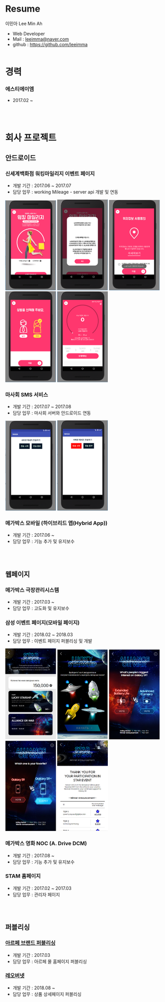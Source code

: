 # Resume

이민아 Lee Min Ah

- Web Developer
- Mail : leeimma@naver.com
- github : https://github.com/leeimma
 <br /> <br />
 
# 경력
### 에스티에이엠
* 2017.02 ~

 <br /> <br />
# 회사 프로젝트 
## 안드로이드
### 신세계백화점 워킹마일리지 이벤트 페이지
 - 개발 기간 : 2017.06 ~ 2017.07
 - 담당 업무 : working Mileage - server api 개발 및 연동
 
<img src="image/working/00_sub.PNG" width="160"/> <img src="image/working/01_sub.PNG" width="160"/> <img src="image/working/02_sub.PNG" width="160"/> <img src="image/working/03_sub.PNG" width="160"/> <img src="image/working/04_sub.PNG" width="160"/> 

### 마사회 SMS 서비스 
 - 개발 기간 : 2017.07 ~ 2017.08
 - 담당 업무 : 마사회 서버와 안드로이드 연동
 
<img src="image/sms/01_main.PNG" width="160"/> <img src="image/sms/02_main.PNG" width="160"/> 

 ### 메가박스 모바일 (하이브리드 앱(Hybrid App))
 - 개발 기간 : 2017.06 ~
 - 담당 업무 : 기능 추가 및 유지보수
 
 <br /> <br />
## 웹페이지
### 메가박스 극장관리시스템
 - 개발 기간 : 2017.03 ~
 - 담당 업무 : 고도화 및 유지보수

### 삼성 이벤트 페이지(모바일 페이지) 
 - 개발 기간 : 2018.02 ~ 2018.03
 - 담당 업무 : 이벤트 페이지 퍼블리싱 및 개발
 
<img src="image/S9EVENT/01_main.PNG" width="160"/> <img src="image/S9EVENT/02_sub.PNG" width="160"/> <img src="image/S9EVENT/03_sub.PNG" width="160"/> <img src="image/S9EVENT/04_sub.PNG" width="160"/> <img src="image/S9EVENT/05_sub.PNG" width="160"/>
 
### 메가박스 영화 NOC (A. Drive DCM)
 - 개발 기간 : 2017.08 ~
 - 담당 업무 : 기능 추가 및 유지보수
 
 ### STAM 홈페이지
  - 개발 기간 : 2017.02 ~ 2017.03
  - 담당 업무 : 관리자 페이지
 
 <br /> <br />
## 퍼블리싱
### <a href="image/artpe/01_main.jpg" target="_blank"> 아르페 브랜드 퍼블리싱 </a>
 - 개발 기간 : 2017.03
 - 담당 업무 : 아르페 몰 홈페이지 퍼블리싱

### <a href="image/leoburnett/20181123_11st_mobile.jpg" target="_blank"> 레오버넷 </a>
 - 개발 기간 : 2018.08 ~
 - 담당 업무 : 상품 상세페이지 퍼블리싱

 <br /> <br />
